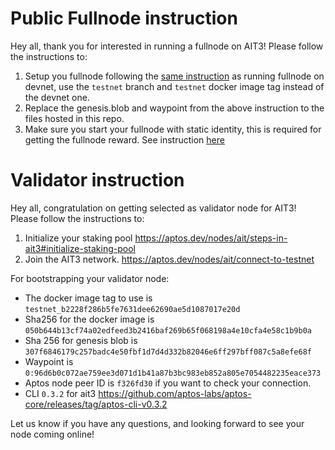 # Public Fullnode instruction

Hey all, thank you for interested in running a fullnode on AIT3! Please follow the instructions to:

1. Setup you fullnode following the [same instruction](https://aptos.dev/nodes/full-node/fullnode-for-devnet) as running fullnode on devnet, use the `testnet` branch and `testnet` docker image tag instead of the devnet one. 
2. Replace the genesis.blob and waypoint from the above instruction to the files hosted in this repo.
3. Make sure you start your fullnode with static identity, this is required for getting the fullnode reward. See instruction [here](https://aptos.dev/nodes/full-node/network-identity-fullnode)


# Validator instruction

Hey all, congratulation on getting selected as validator node for AIT3! Please follow the instructions to:

1. Initialize your staking pool https://aptos.dev/nodes/ait/steps-in-ait3#initialize-staking-pool
2. Join the AIT3 network. https://aptos.dev/nodes/ait/connect-to-testnet

For bootstrapping your validator node:
- The docker image tag to use is `testnet_b2228f286b5fe7631dee62690ae5d1087017e20d`
- Sha256 for the docker image is `050b644b13cf74a02edfeed3b2416baf269b65f068198a4e10cfa4e58c1b9b0a`
- Sha 256 for genesis blob is `307f6846179c257badc4e50fbf1d7d4d332b82046e6ff297bff087c5a8efe68f`
- Waypoint is `0:96d6b0c072ae759ee3d071d1b41a87b3bc983eb852a805e7054482235eace373`
- Aptos node peer ID is `f326fd30` if you want to check your connection.
- CLI `0.3.2` for ait3 https://github.com/aptos-labs/aptos-core/releases/tag/aptos-cli-v0.3.2

Let us know if you have any questions, and looking forward to see your node coming online!
